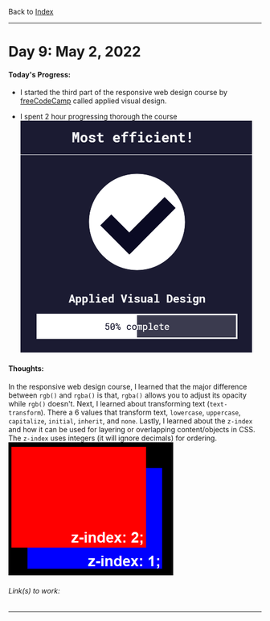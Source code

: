 Back to [Index](../README.md)
____
# Day 9: May 2, 2022
#### Today's Progress:
- I started the third part of the responsive web design course by [freeCodeCamp](https://www.freecodecamp.org/learn/responsive-web-design/) called applied visual design.

- I spent 2 hour progressing thorough the course
 ![respWebDesign_AVD50.png](../Attachments-DOC/respWebDesign_AVD50.png)

#### Thoughts:
In the  responsive web design course, I learned that the major difference between `rgb()` and `rgba()` is that,  `rgba()` allows you to adjust its opacity while `rgb()` doesn't. Next, I learned about transforming text (`text-transform`). There a 6 values that transform text, `lowercase`, `uppercase`, `capitalize`, `initial`, `inherit`, and `none`. Lastly, I learned about the  `z-index` and how it can be used for layering or overlapping content/objects in CSS. The `z-index` uses integers (it will ignore decimals) for ordering.
 ![z-indexExample.png](../Attachments-DOC/z-indexExample.png)

###### Link(s) to work:
___

